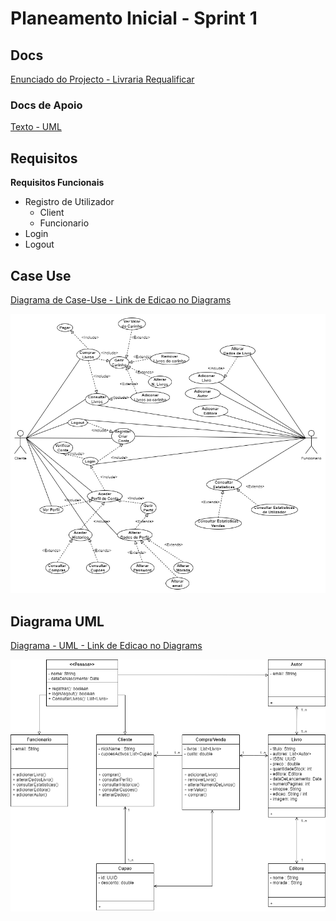 # Planeamento Inicial - Sprint 1
## Docs
[Enunciado do Projecto - Livraria Requalificar](Docs/Projeto.pdf)

### Docs de Apoio
[Texto - UML](Docs/UML.pdf)

## Requisitos

**Requisitos Funcionais**
- Registro de Utilizador
  - Client
  - Funcionario
- Login
- Logout  

## Case Use
[Diagrama de Case-Use - Link de Edicao no Diagrams](https://app.diagrams.net/?src=about#G1jZsvF--a0koeIQHv51fgQeugpGPUzqpi)

![Diagrama - Case-Use](/Ficheiros_de_Apoio/Projecto_Livraria.png)

## Diagrama UML

[Diagrama - UML - Link de Edicao no Diagrams](https://app.diagrams.net/?src=about#G1AxUJbZJFG4Tdd7riOOYGaOUZxSYiLEBB)

![Diagrama - UML](/Ficheiros_de_Apoio/Projecto_Livraria_UML.png)

